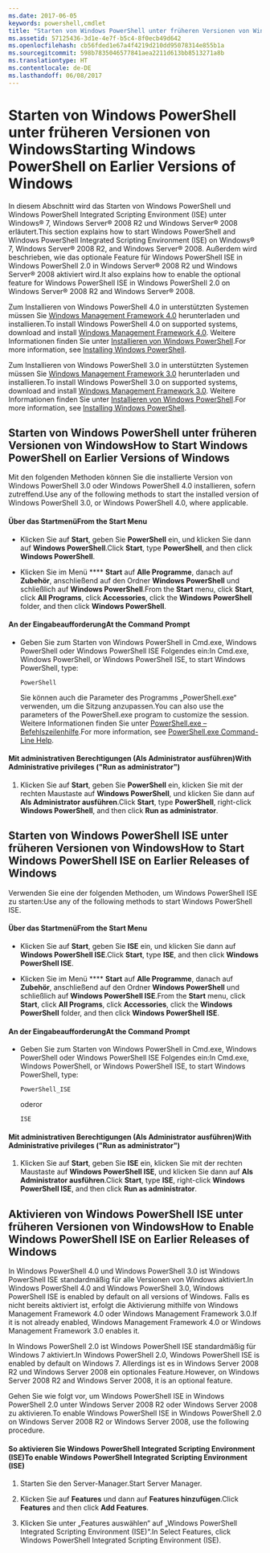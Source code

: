 ```yaml
---
ms.date: 2017-06-05
keywords: powershell,cmdlet
title: "Starten von Windows PowerShell unter früheren Versionen von Windows"
ms.assetid: 57125436-3d1e-4e7f-b5c4-8f0ecb49d642
ms.openlocfilehash: cb56fded1e67a4f4219d210dd95078314e855b1a
ms.sourcegitcommit: 598b7835046577841aea2211d613bb8513271a8b
ms.translationtype: HT
ms.contentlocale: de-DE
ms.lasthandoff: 06/08/2017
---
```

# <a name="starting-windows-powershell-on-earlier-versions-of-windows"></a><span data-ttu-id="941ff-103">Starten von Windows PowerShell unter früheren Versionen von Windows</span><span class="sxs-lookup"><span data-stu-id="941ff-103">Starting Windows PowerShell on Earlier Versions of Windows</span></span>
<span data-ttu-id="941ff-104">In diesem Abschnitt wird das Starten von Windows PowerShell und Windows PowerShell Integrated Scripting Environment (ISE) unter Windows® 7, Windows Server® 2008 R2 und Windows Server® 2008 erläutert.</span><span class="sxs-lookup"><span data-stu-id="941ff-104">This section explains how to start Windows PowerShell and Windows PowerShell Integrated Scripting Environment (ISE) on Windows® 7, Windows Server® 2008 R2, and Windows Server® 2008.</span></span> <span data-ttu-id="941ff-105">Außerdem wird beschrieben, wie das optionale Feature für Windows PowerShell ISE in Windows PowerShell 2.0 in Windows Server® 2008 R2 und Windows Server® 2008 aktiviert wird.</span><span class="sxs-lookup"><span data-stu-id="941ff-105">It also explains how to enable the optional feature for Windows PowerShell ISE in Windows PowerShell 2.0 on Windows Server® 2008 R2 and Windows Server® 2008.</span></span>

<span data-ttu-id="941ff-106">Zum Installieren von Windows PowerShell 4.0 in unterstützten Systemen müssen Sie [Windows Management Framework 4.0](http://go.microsoft.com/fwlink/?LinkID=293881) herunterladen und installieren.</span><span class="sxs-lookup"><span data-stu-id="941ff-106">To install Windows PowerShell 4.0 on supported systems, download and install [Windows Management Framework 4.0](http://go.microsoft.com/fwlink/?LinkID=293881).</span></span> <span data-ttu-id="941ff-107">Weitere Informationen finden Sie unter [Installieren von Windows PowerShell](Installing-Windows-PowerShell.md).</span><span class="sxs-lookup"><span data-stu-id="941ff-107">For more information, see [Installing Windows PowerShell](Installing-Windows-PowerShell.md).</span></span>

<span data-ttu-id="941ff-108">Zum Installieren von Windows PowerShell 3.0 in unterstützten Systemen müssen Sie [Windows Management Framework 3.0](http://go.microsoft.com/fwlink/?LinkID=240290) herunterladen und installieren.</span><span class="sxs-lookup"><span data-stu-id="941ff-108">To install Windows PowerShell 3.0 on supported systems, download and install [Windows Management Framework 3.0](http://go.microsoft.com/fwlink/?LinkID=240290).</span></span> <span data-ttu-id="941ff-109">Weitere Informationen finden Sie unter [Installieren von Windows PowerShell](Installing-Windows-PowerShell.md).</span><span class="sxs-lookup"><span data-stu-id="941ff-109">For more information, see [Installing Windows PowerShell](Installing-Windows-PowerShell.md).</span></span>

## <a name="how-to-start-windows-powershell-on-earlier-versions-of-windows"></a><span data-ttu-id="941ff-110">Starten von Windows PowerShell unter früheren Versionen von Windows</span><span class="sxs-lookup"><span data-stu-id="941ff-110">How to Start Windows PowerShell on Earlier Versions of Windows</span></span>
<span data-ttu-id="941ff-111">Mit den folgenden Methoden können Sie die installierte Version von Windows PowerShell 3.0 oder Windows PowerShell 4.0 installieren, sofern zutreffend.</span><span class="sxs-lookup"><span data-stu-id="941ff-111">Use any of the following methods to start the installed version of Windows PowerShell 3.0, or Windows PowerShell 4.0, where applicable.</span></span>

#### <a name="from-the-start-menu"></a><span data-ttu-id="941ff-112">Über das Startmenü</span><span class="sxs-lookup"><span data-stu-id="941ff-112">From the Start Menu</span></span>

-   <span data-ttu-id="941ff-113">Klicken Sie auf **Start**, geben Sie **PowerShell** ein, und klicken Sie dann auf **Windows PowerShell**.</span><span class="sxs-lookup"><span data-stu-id="941ff-113">Click **Start**, type **PowerShell**, and then click **Windows PowerShell**.</span></span>

-   <span data-ttu-id="941ff-114">Klicken Sie im Menü **** **Start** auf **Alle Programme**, danach auf **Zubehör**, anschließend auf den Ordner **Windows PowerShell** und schließlich auf **Windows PowerShell**.</span><span class="sxs-lookup"><span data-stu-id="941ff-114">From the **Start** menu, click **Start**, click **All Programs**, click **Accessories**, click the **Windows PowerShell** folder, and then click **Windows PowerShell**.</span></span>

#### <a name="at-the-command-prompt"></a><span data-ttu-id="941ff-115">An der Eingabeaufforderung</span><span class="sxs-lookup"><span data-stu-id="941ff-115">At the Command Prompt</span></span>

-   <span data-ttu-id="941ff-116">Geben Sie zum Starten von Windows PowerShell in Cmd.exe, Windows PowerShell oder Windows PowerShell ISE Folgendes ein:</span><span class="sxs-lookup"><span data-stu-id="941ff-116">In Cmd.exe, Windows PowerShell, or Windows PowerShell ISE, to start Windows PowerShell, type:</span></span>

    ```
    PowerShell
    ```

    <span data-ttu-id="941ff-117">Sie können auch die Parameter des Programms „PowerShell.exe“ verwenden, um die Sitzung anzupassen.</span><span class="sxs-lookup"><span data-stu-id="941ff-117">You can also use the parameters of the PowerShell.exe program to customize the session.</span></span> <span data-ttu-id="941ff-118">Weitere Informationen finden Sie unter [PowerShell.exe – Befehlszeilenhilfe](../core-powershell/console/PowerShell.exe-Command-Line-Help.md).</span><span class="sxs-lookup"><span data-stu-id="941ff-118">For more information, see [PowerShell.exe Command-Line Help](../core-powershell/console/PowerShell.exe-Command-Line-Help.md).</span></span>

#### <a name="with-administrative-privileges-run-as-administrator"></a><span data-ttu-id="941ff-119">Mit administrativen Berechtigungen (Als Administrator ausführen)</span><span class="sxs-lookup"><span data-stu-id="941ff-119">With Administrative privileges ("Run as administrator")</span></span>

1.  <span data-ttu-id="941ff-120">Klicken Sie auf **Start**, geben Sie **PowerShell** ein, klicken Sie mit der rechten Maustaste auf **Windows PowerShell**, und klicken Sie dann auf **Als Administrator ausführen**.</span><span class="sxs-lookup"><span data-stu-id="941ff-120">Click **Start**, type **PowerShell**, right-click **Windows PowerShell**, and then click **Run as administrator**.</span></span>

## <a name="how-to-start-windows-powershell-ise-on-earlier-releases-of-windows"></a><span data-ttu-id="941ff-121">Starten von Windows PowerShell ISE unter früheren Versionen von Windows</span><span class="sxs-lookup"><span data-stu-id="941ff-121">How to Start Windows PowerShell ISE on Earlier Releases of Windows</span></span>
<span data-ttu-id="941ff-122">Verwenden Sie eine der folgenden Methoden, um Windows PowerShell ISE zu starten:</span><span class="sxs-lookup"><span data-stu-id="941ff-122">Use any of the following methods to start Windows PowerShell ISE.</span></span>

#### <a name="from-the-start-menu"></a><span data-ttu-id="941ff-123">Über das Startmenü</span><span class="sxs-lookup"><span data-stu-id="941ff-123">From the Start Menu</span></span>

-   <span data-ttu-id="941ff-124">Klicken Sie auf **Start**, geben Sie **ISE** ein, und klicken Sie dann auf **Windows PowerShell ISE**.</span><span class="sxs-lookup"><span data-stu-id="941ff-124">Click **Start**, type **ISE**, and then click **Windows PowerShell ISE**.</span></span>

-   <span data-ttu-id="941ff-125">Klicken Sie im Menü **** **Start** auf **Alle Programme**, danach auf **Zubehör**, anschließend auf den Ordner **Windows PowerShell** und schließlich auf **Windows PowerShell ISE**.</span><span class="sxs-lookup"><span data-stu-id="941ff-125">From the **Start** menu, click **Start**, click **All Programs**, click **Accessories**, click the **Windows PowerShell** folder, and then click **Windows PowerShell ISE**.</span></span>

#### <a name="at-the-command-prompt"></a><span data-ttu-id="941ff-126">An der Eingabeaufforderung</span><span class="sxs-lookup"><span data-stu-id="941ff-126">At the Command Prompt</span></span>

-   <span data-ttu-id="941ff-127">Geben Sie zum Starten von Windows PowerShell in Cmd.exe, Windows PowerShell oder Windows PowerShell ISE Folgendes ein:</span><span class="sxs-lookup"><span data-stu-id="941ff-127">In Cmd.exe, Windows PowerShell, or Windows PowerShell ISE, to start Windows PowerShell, type:</span></span>

    ```
    PowerShell_ISE
    ```

    <span data-ttu-id="941ff-128">oder</span><span class="sxs-lookup"><span data-stu-id="941ff-128">or</span></span>

    ```
    ISE
    ```

#### <a name="with-administrative-privileges-run-as-administrator"></a><span data-ttu-id="941ff-129">Mit administrativen Berechtigungen (Als Administrator ausführen)</span><span class="sxs-lookup"><span data-stu-id="941ff-129">With Administrative privileges ("Run as administrator")</span></span>

1.  <span data-ttu-id="941ff-130">Klicken Sie auf **Start**, geben Sie **ISE** ein, klicken Sie mit der rechten Maustaste auf **Windows PowerShell ISE**, und klicken Sie dann auf **Als Administrator ausführen**.</span><span class="sxs-lookup"><span data-stu-id="941ff-130">Click **Start**, type **ISE**, right-click **Windows PowerShell ISE**, and then click **Run as administrator**.</span></span>

## <a name="how-to-enable-windows-powershell-ise-on-earlier-releases-of-windows"></a><span data-ttu-id="941ff-131">Aktivieren von Windows PowerShell ISE unter früheren Versionen von Windows</span><span class="sxs-lookup"><span data-stu-id="941ff-131">How to Enable Windows PowerShell ISE on Earlier Releases of Windows</span></span>
<span data-ttu-id="941ff-132">In Windows PowerShell 4.0 und Windows PowerShell 3.0 ist Windows PowerShell ISE standardmäßig für alle Versionen von Windows aktiviert.</span><span class="sxs-lookup"><span data-stu-id="941ff-132">In Windows PowerShell 4.0 and Windows PowerShell 3.0, Windows PowerShell ISE is enabled by default on all versions of Windows.</span></span> <span data-ttu-id="941ff-133">Falls es nicht bereits aktiviert ist, erfolgt die Aktivierung mithilfe von Windows Management Framework 4.0 oder Windows Management Framework 3.0.</span><span class="sxs-lookup"><span data-stu-id="941ff-133">If it is not already enabled, Windows Management Framework 4.0 or Windows Management Framework 3.0 enables it.</span></span>

<span data-ttu-id="941ff-134">In Windows PowerShell 2.0 ist Windows PowerShell ISE standardmäßig für Windows 7 aktiviert.</span><span class="sxs-lookup"><span data-stu-id="941ff-134">In Windows PowerShell 2.0, Windows PowerShell ISE is enabled by default on Windows 7.</span></span> <span data-ttu-id="941ff-135">Allerdings ist es in Windows Server 2008 R2 und Windows Server 2008 ein optionales Feature.</span><span class="sxs-lookup"><span data-stu-id="941ff-135">However, on Windows Server 2008 R2 and Windows Server 2008, it is an optional feature.</span></span>

<span data-ttu-id="941ff-136">Gehen Sie wie folgt vor, um Windows PowerShell ISE in Windows PowerShell 2.0 unter Windows Server 2008 R2 oder Windows Server 2008 zu aktivieren.</span><span class="sxs-lookup"><span data-stu-id="941ff-136">To enable Windows PowerShell ISE in Windows PowerShell 2.0 on Windows Server 2008 R2 or Windows Server 2008, use the following procedure.</span></span>

#### <a name="to-enable-windows-powershell-integrated-scripting-environment-ise"></a><span data-ttu-id="941ff-137">So aktivieren Sie Windows PowerShell Integrated Scripting Environment (ISE)</span><span class="sxs-lookup"><span data-stu-id="941ff-137">To enable Windows PowerShell Integrated Scripting Environment (ISE)</span></span>

1.  <span data-ttu-id="941ff-138">Starten Sie den Server-Manager.</span><span class="sxs-lookup"><span data-stu-id="941ff-138">Start Server Manager.</span></span>

2.  <span data-ttu-id="941ff-139">Klicken Sie auf **Features** und dann auf **Features hinzufügen**.</span><span class="sxs-lookup"><span data-stu-id="941ff-139">Click **Features** and then click **Add Features**.</span></span>

3.  <span data-ttu-id="941ff-140">Klicken Sie unter „Features auswählen“ auf „Windows PowerShell Integrated Scripting Environment (ISE)“.</span><span class="sxs-lookup"><span data-stu-id="941ff-140">In Select Features, click Windows PowerShell Integrated Scripting Environment (ISE).</span></span>

